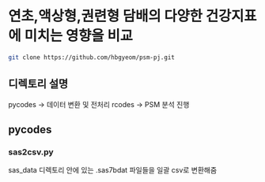 # 연초,액상형,권련형 담배의 다양한 건강지표에 미치는 영향을 비교
```bash
git clone https://github.com/hbgyeom/psm-pj.git
```
## 디렉토리 설명
pycodes -> 데이터 변환 및 전처리
rcodes -> PSM 분석 진행
## pycodes
### sas2csv.py
sas_data 디렉토리 안에 있는 .sas7bdat 파일들을 일괄 csv로 변환해줌
